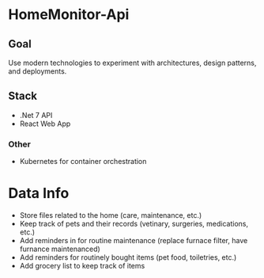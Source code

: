 # HomeMonitor-Api

## Goal
Use modern technologies to experiment with architectures, design patterns, and deployments.

## Stack
* .Net 7 API 
* React Web App

### Other
* Kubernetes for container orchestration


# Data Info
* Store files related to the home (care, maintenance, etc.)
* Keep track of pets and their records (vetinary, surgeries, medications, etc.)
* Add reminders in for routine maintenance (replace furnace filter, have furnance maintenanced)
* Add reminders for routinely bought items (pet food, toiletries, etc.)
* Add grocery list to keep track of items
